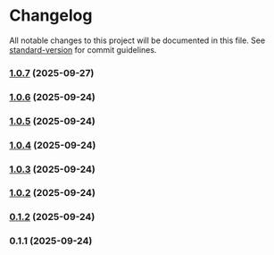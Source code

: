 # Changelog

All notable changes to this project will be documented in this file. See [standard-version](https://github.com/conventional-changelog/standard-version) for commit guidelines.

### [1.0.7](https://github.com/gagandeepsingh26/Jsg-auto/compare/v1.0.6...v1.0.7) (2025-09-27)

### [1.0.6](https://github.com/gagandeepsingh26/Jsg-auto/compare/v1.0.5...v1.0.6) (2025-09-24)

### [1.0.5](https://github.com/gagandeepsingh26/Jsg-auto/compare/v1.0.4...v1.0.5) (2025-09-24)

### [1.0.4](https://github.com/gagandeepsingh26/Jsg-auto/compare/v1.0.3...v1.0.4) (2025-09-24)

### [1.0.3](https://github.com/gagandeepsingh26/Jsg-auto/compare/v1.0.2...v1.0.3) (2025-09-24)

### [1.0.2](https://github.com/gagandeepsingh26/Jsg-auto/compare/v0.1.2...v1.0.2) (2025-09-24)

### [0.1.2](https://github.com/gagandeepsingh26/Jsg-auto/compare/v1.0.0...v0.1.2) (2025-09-24)

### 0.1.1 (2025-09-24)
